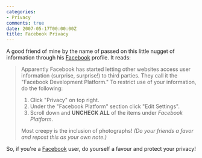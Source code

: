 ```yaml
---
categories:
- Privacy
comments: true
date: 2007-05-17T00:00:00Z
title: Facebook Privacy
---
```


A good friend of mine by the name of <a href="" title=""></a> passed on this little nugget of information through his <a href="http://www.facebook.com/" title="Facebook">Facebook</a> profile. It reads:<blockquote><p>Apparently Facebook has started letting other websites access user information (surprise, surprise!) to third parties. They call it the "Facebook Development Platform."
To restrict use of your information, do the following:</p><ol><li>Click "Privacy" on top right.</li><li>Under the "Facebook Platform" section click "Edit Settings".</li><li>Scroll down and <strong>UNCHECK ALL</strong> of the items under <em>Facebook Platform</em>.</li></ol><p>Most creepy is the inclusion of photographs!
<em>(Do your friends a favor and repost this as your own note.)</em></p></blockquote>
So, if you're a <a href="http://www.facebook.com/" title="Facebook">Facebook</a> user, do yourself a favour and protect your privacy!
